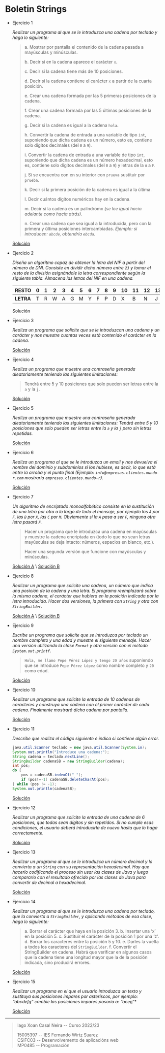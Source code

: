 # Boletin Strings

- Ejercicio 1

	*Realizar un programa al que se le introduzca una cadena por teclado y haga lo siguiente:*

	> a. Mostrar por pantalla el contenido de la cadena pasada a mayúsculas y minúsculas.
	> 
	> b. Decir si en la cadena aparece el carácter `x`.
	> 
	> c. Decir si la cadena tiene más de 10 posiciones.
	> 
	> d. Decir si la cadena contiene el carácter `x` a partir de la cuarta posición.
	> 
	> e. Crear una cadena formada por las 5 primeras posiciones de la cadena.
	> 
	> f. Crear una cadena formada por las 5 últimas posiciones de la cadena.
	> 
	> g. Decir si la cadena es igual a la cadena `hola`.
	> 
	> h. Convertir la cadena de entrada a una variable de tipo `int`, suponiendo que dicha cadena es un número, esto es, contiene solo dígitos decimales (del `0` a `9`).
	> 
	> i. Convertir la cadena de entrada a una variable de tipo `int`, suponiendo que dicha cadena es un número hexadecimal, esto es, contiene solo dígitos decimales (del `0` a `9`) y letras de la `A` a `F`.
	> 
	> j. Si se encuentra con en su interior con `prueva` sustituir por `prueba`.
	> 
	> k. Decir si la primera posición de la cadena es igual a la última.
	> 
	> l. Decir cuántos dígitos numéricos hay en la cadena.
	> 
	> m. Decir si la cadena es un palíndromo *(se lee igual hacia adelante como hacia atrás)*.
	> 
	> n. Crear una cadena que sea igual a la introducida, pero con la primera y última posiciones intercambiadas. *Ejemplo: si introducen: `abcde`, obtendría `ebcda`.*

	[Solución](./src/ejercicio1.java)

- Ejercicio 2

	*Diseña un algoritmo capaz de obtener la letra del NIF a partir del número de DNI. Consiste en dividir dicho número entre `23` y tomar el resto de la división asignándole la letra correspondiente según la siguiente tabla. Almacena las letras del NIF en una cadena.*

	|   RESTO   |  0 |  1 |  2 |  3 |  4 |  5 |  6 |  7 |  8 |  9 | 10 | 11 | 12 | 13 | 14 | 15 | 16 | 17 | 18 | 19 | 20 | 21 | 22 |
	| --------- | -- | -- | -- | -- |  -- | -- | -- | -- |  -- | -- | -- | -- | -- | -- | -- | -- |  -- | -- | -- | -- |  -- | -- | -- |
	| **LETRA** |  T |  R |  W |  A |  G |  M |  Y |  F |  P |  D |  X |  B |  N |  J |  Z |  S |  Q |  V |  H |  L |  C |  K |  E |

	[Solución](./src/ejercicio2.java)

- Ejercicio 3

	*Realiza un programa que solicite que se le introduzcan una cadena y un carácter y nos muestre cuantas veces está contenido el carácter en la cadena.*

	[Solución](./src/ejercicio3.java)

- Ejercicio 4

	*Realiza un programa que muestre una contraseña generada aleatoriamente teniendo las siguientes limitaciones:*

	> Tendrá entre 5 y 10 posiciones que solo pueden ser letras entre la `a` y la `j`.

	[Solución](./src/ejercicio4.java)

- Ejercicio 5

	*Realiza un programa que muestre una contraseña generada aleatoriamente teniendo las siguientes limitaciones: Tendrá entre 5 y 10 posiciones que solo pueden ser letras entre la `a` y la `j`
pero sin letras repetidas.*

	[Solución](./src/ejercicio5.java)

- Ejercicio 6

	*Realiza un programa al que se le introduzca un email y nos devuelva el nombre del dominio y subdominios si los hubiese, es decir, lo que está entre la arroba y el punto final (Ejemplo:
`info@empresas.clientes.mundo-r.com` mostraría `empresas.clientes.mundo-r`).*

	[Solución](./src/ejercicio6.java)

- Ejercicio 7

	*Un algoritmo de encriptado monoalfabético consiste en la sustitución de una letra por otra a lo largo de todo el mensaje, por ejemplo las `A` por `F`, las `B` por `X`, las `C` por `M`. Obviamente si la `A` pasa a ser `F`, ninguna otra letra pasará `F`.*

	> Hacer un programa que le introduzca una cadena en mayúsculas
y muestre la cadena encriptada en (todo lo que no sean letras mayúsculas se deja intacto: números, espacios en blanco, etc.). 
	> 
	> Hacer una segunda versión que funcione con mayúsculas y minúsculas.

	[Solución A](./src/ejercicio7a.java) \ [Solución B](./src/ejercicio7b.java)

- Ejercicio 8

	*Realizar un programa que solicite una cadena, un número que indica una posición de la cadena y una letra. El programa reemplazará sobre la misma cadena, el carácter que hubiera en la posición indicada por la letra introducida. Hacer dos versiones, la primera con `String` y otra con `StringBuilder`.*

	[Solución A](./src/ejercicio8a.java) \ [Solución B](./src/ejercicio8b.java)

- Ejercicio 9

	*Escribe un programa que solicite que se introduzca por teclado un nombre completo y una edad y muestre el siguiente mensaje. Hacer una versión utilizando la clase `Format` y otra versión con el método `System.out.printf`.*

	> `Hola, me llamo Pepe Pérez López y tengo 20 años` suponiendo que se introduce `Pepe Pérez López` como nombre completo y `20` como edad.

	[Solución](./src/ejercicio9.java)

- Ejercicio 10

	*Realizar un programa que solicite la entrada de 10 cadenas de caracteres y construya una cadena con el primer carácter de cada cadena. Finalmente mostrará dicha cadena por pantalla.*

	[Solución](./src/ejercicio10.java)

- Ejercicio 11

	*Describe que realiza el código siguiente e indica si contiene algún error.*

	```java
	java.util.Scanner teclado = new java.util.Scanner(System.in);
	System.out.println("Introduce una cadena:");
	String cadena = teclado.nextLine();
	StringBuilder cadenaSB = new StringBuilder(cadena);
	int pos;
	do {
		pos = cadenaSB.indexOf(" ");
		if (pos!=-1) cadenaSB.deleteCharAt(pos);
	} while (pos != -1);
	System.out.println(cadenaSB);
	```

	[Solución](./src/ejercicio11.md)

- Ejercicio 12

	*Realizar un programa que solicite la entrada de una cadena de 6 posiciones, que todas sean dígitos y sin repetidos. Si no cumple esas condiciones, el usuario deberá introducirla de nuevo hasta
que lo haga correctamente.*

	[Solución](./src/ejercicio12.java)

- Ejercicio 13

	*Realizar un programa al que se le introduzca un número decimal y lo convierta a un `String` con su representación hexadecimal. Hay que hacerlo codificando el proceso sin usar las clases de Java y luego compararlo con el resultado ofrecido por las clases de Java para convertir de decimal a hexadecimal.*

	[Solución](./src/ejercicio13.java)

- Ejercicio 14

	*Realizar un programa al que se le introduzca una cadena por teclado, que la convierta a `StringBuilder`, y aplicando métodos de esa clase, haga lo siguiente:*

	> a. Borrar el carácter que haya en la posición 3.
	> b. Insertar una ‘x’ en la posición 5.
	> c. Sustituir el carácter de la posición 1 por una ‘z’.
	> d. Borrar los caracteres entre la posición 5 y 10.
	> e. Darles la vuelta a todos los caracteres del `StringBuilder`.
	> f. Convertir el StringBuilder en cadena. Habrá que verificar en algunos casos que la cadena tiene una longitud mayor que la de la posición indicada, sino producirá errores.

	[Solución](./src/ejercicio14.java)

- Ejercicio 15

	*Realizar un programa en el que el usuario introduzca un texto y sustituya sus posiciones impares por asteriscos, por ejemplo: “abcdefg” cambie las posiciones impares pasaría a: “a*c*e*g”*

	[Solución](./src/ejercicio15.java)

---
> Iago Xoan Casal Neira -- Curso 2022/23
> 
> 15005397 -- IES Fernando Wirtz Suarez\
> CSIFC03 -- Desenvolvemento de aplicacións web\
> MP0485 -- Programación